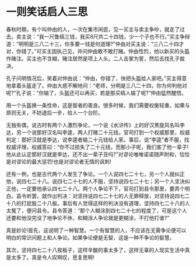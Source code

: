 # 一则笑话启人三思

春秋时期，有个叫仲由的人，一次在集市闲逛，见一买主与卖主争吵，就走了过去。卖主说：“我一尺鲁缟三钱，我买8尺共二十四钱，少一个子也不行。”买主争辩道：“明明是三八二十三，你多要一钱是何道理?”仲由对买主说：“三八二十四才对，你错了。”可买主固执己见，并问仲由敢不敢打赌。仲由性烈，他以新买的头盔作赌注。买主也不含糊，赌注居然是项上人头。二人击掌为誓，然后去找孔子裁决。 

孔子问明情况后，笑着对仲由说：“仲由，你错了，快把头盔给人家吧。”买主得意地拿着头盔走了。仲由大惑不解地问：“老师，分明是三八二十四，你为何判他对呢?”孔子说：“你输了，头盔还可以再买，若是那买缟人输了呢?”仲由猛然醒悟。 

用一个头盔换一条性命，这是智者的善良。很多时候，我们需要权衡轻重，如果与原则无关，不妨退后一步，给人一个台阶。 

无独有偶，说古时有两个人激烈争论，一个说《水浒传》上的好汉黑旋风名叫李达，另一个说那好汉名叫李逵，两人打赌二十元钱。官司打到一个权威那里，权威判定：那好汉就是李达，说李逵者输二十元钱给人家。事后，说“李逵”者不服，找权威评理，权威答曰：“你不过损失了二十元钱，而那小子呢，我们害了他一辈子!他从此认定那好汉就是李达，还不出一辈子丑吗?”对谬论唯唯诺诺随声附和，恰恰是对谬论的最大惩罚!也是对谬论者无情的讽刺! 

还有一例，也是古代两个人发生了争论。一个人说四七二十七，另一个人就纠正他，说四七二十八。说四七二十七的人不服，坚持说四七二十七；另一个人坚决纠正他，一定要他承认四七二十八。两个人争论不下，官司打到县令那里，要弄个明白。县令听罢，就作出判决：对坚持说四七二十七的人无罪释放，对坚持说四七二十八的打屁股二十八板。事后有人觉得这样的判决没有道理，坚持四七二十八的人太冤了，便问县令。县令答道：“那个人糊涂到四七二十七的程度了，可是这个人还要和他没完没了地争论不休，和糊涂人争论就是更糊涂，不打他打谁?” 

真是妙论!首先，这说明了一种智慧。一个有智慧的人，不应该在无需争论便可以明白的常识问题上和人争论。如果争论便是无智，这是一种不争论的智慧。 

其次，坚持四七二十八挨板子，这样辛酸的事太多了，这样无辜的人现实生活中真是太多了。真是令人叹啊叹，思复思啊!
 